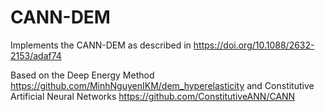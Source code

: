 # CANN-DEM
Implements the CANN-DEM as described in https://doi.org/10.1088/2632-2153/adaf74

Based on the Deep Energy Method https://github.com/MinhNguyenIKM/dem_hyperelasticity
and Constitutive Artificial Neural Networks https://github.com/ConstitutiveANN/CANN
